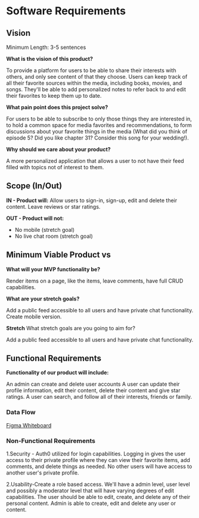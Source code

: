 # Software Requirements

## Vision

Minimum Length: 3-5 sentences

**What is the vision of this product?**

To provide a platform for users to be able to share their interests with others, and only see content of that they choose. Users can keep track of all their favorite sources within the media, including books, movies, and songs. They'll be able to add personalized notes to refer back to and edit their favorites to keep them up to date.

**What pain point does this project solve?**

For users to be able to subscribe to only those things they are interested in, to hold a common space for media favorites and recommendations, to form discussions about your favorite things in the media (What did you think of episode 5? Did you like chapter 31? Consider this song for your wedding!).

**Why should we care about your product?**

A more personalized application that allows a user to not have their feed filled with topics not of interest to them.

## Scope (In/Out)

**IN - Product will:**
Allow users to sign-in, sign-up, edit and delete their content. Leave reviews or star ratings.

**OUT - Product will not:**

- No mobile (stretch goal)
- No live chat room (stretch goal)

## Minimum Viable Product vs

**What will your MVP functionality be?**

Render items on a page, like the items, leave comments, have full CRUD capabilities.

**What are your stretch goals?**

Add a public feed accessible to all users and have private chat functionality. Create mobile version.

**Stretch**
What stretch goals are you going to aim for?

Add a public feed accessible to all users and have private chat functionality.

## Functional Requirements

**Functionality of our product will include:**

An admin can create and delete user accounts
A user can update their profile information, edit their content, delete their content and give star ratings.
A user can search, and follow all of their interests, friends or family.

### Data Flow

[Figma Whiteboard](https://www.figma.com/file/kWyXOwDU82DmGUER6qTyOl/Social-App?node-id=4%3A1521&t=cgeAqUb9rvjb8j99-1)

### Non-Functional Requirements

1.Security - Auth0 utilized for login capabilities. Logging in gives the user access to their private profile where they can view their favorite items, add comments, and delete things as needed. No other users will have access to another user's private profile.

2.Usability-Create a role based access. We'll have a admin level, user level and possibly a moderator level that will have varying degrees of edit capabilities. The user should be able to edit, create, and delete any of their personal content. Admin is able to create, edit and delete any user or content.